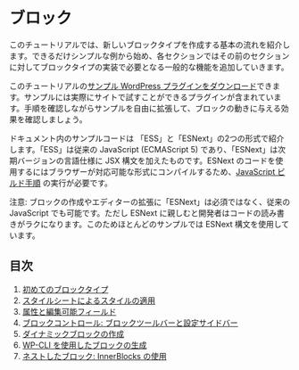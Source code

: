 <!-- 
# Blocks
 -->
# ブロック

<!-- 
The purpose of this tutorial is to step through the fundamentals of creating a new block type. Beginning with the simplest possible example, each new section will incrementally build upon the last to include more of the common functionality you could expect to need when implementing your own block types.

To follow along with this tutorial, you can [download the accompanying WordPress plugin](https://github.com/WordPress/gutenberg-examples) which includes all of the examples for you to try on your own site. At each step along the way, experiment by modifying the examples with your own ideas, and observe the effects they have on the block's behavior.

Code snippets are provided in two formats "ES5" and "ESNext". ES5 refers to "classic" JavaScript (ECMAScript 5), while ESNext refers to the next versions of the language standard, plus JSX syntax. You can change between them using tabs found above each code example. Using ESNext, does require you to run [the JavaScript build step](/docs/designers-developers/developers/tutorials/javascript/js-build-setup/) to compile your code to a browser compatible format.

Note that it is not required to use ESNext to create blocks or extend the editor, you can use classic JavaScript. However, once familiar with ESNext, developers find it is easier to read and write, thus most code examples you'll find use the ESNext syntax.
 -->
このチュートリアルでは、新しいブロックタイプを作成する基本の流れを紹介します。できるだけシンプルな例から始め、各セクションではその前のセクションに対してブロックタイプの実装で必要となる一般的な機能を追加していきます。

このチュートリアルの[サンプル WordPress プラグインをダウンロード](https://github.com/WordPress/gutenberg-examples)できます。サンプルには実際にサイトで試すことができるプラグインが含まれています。手順を確認しながらサンプルを自由に拡張して、ブロックの動きに与える効果を確認しましょう。

ドキュメント内のサンプルコードは 「ESS」と「ESNext」の2つの形式で紹介します。「ESS」は従来の JavaScript (ECMAScript 5) であり、「ESNext」は次期バージョンの言語仕様に JSX 構文を加えたものです。ESNext のコードを使用するにはブラウザーが対応可能な形式にコンパイルするため、[JavaScript ビルド手順](https://ja.wordpress.org/team/handbook/block-editor/tutorials/javascript/js-build-setup/) の実行が必要です。

注意: ブロックの作成やエディターの拡張に「ESNext」は必須ではなく、従来の JavaScript でも可能です。ただし ESNext に親しむと開発者はコードの読み書きがラクになります。このためほとんどのサンプルでは ESNext 構文を使用しています。

## 目次
1. [初めてのブロックタイプ](https://ja.wordpress.org/team/handbook/block-editor/tutorials/block-tutorial/writing-your-first-block-type/)
2. [スタイルシートによるスタイルの適用](https://ja.wordpress.org/team/handbook/block-editor/tutorials/block-tutorial/applying-styles-with-stylesheets/)
3. [属性と編集可能フィールド ](https://ja.wordpress.org/team/handbook/block-editor/tutorials/block-tutorial/introducing-attributes-and-editable-fields/)
4. [ブロックコントロール: ブロックツールバーと設定サイドバー](https://ja.wordpress.org/team/handbook/block-editor/tutorials/block-tutorial/block-controls-toolbar-and-sidebar/)
5. [ダイナミックブロックの作成](https://ja.wordpress.org/team/handbook/block-editor/tutorials/block-tutorial/creating-dynamic-blocks/)
6. [WP-CLI を使用したブロックの生成](https://ja.wordpress.org/team/handbook/block-editor/tutorials/block-tutorial/generate-blocks-with-wp-cli/)
7. [ネストしたブロック: InnerBlocks の使用](https://ja.wordpress.org/team/handbook/block-editor/tutorials/block-tutorial/nested-blocks-inner-blocks/)
